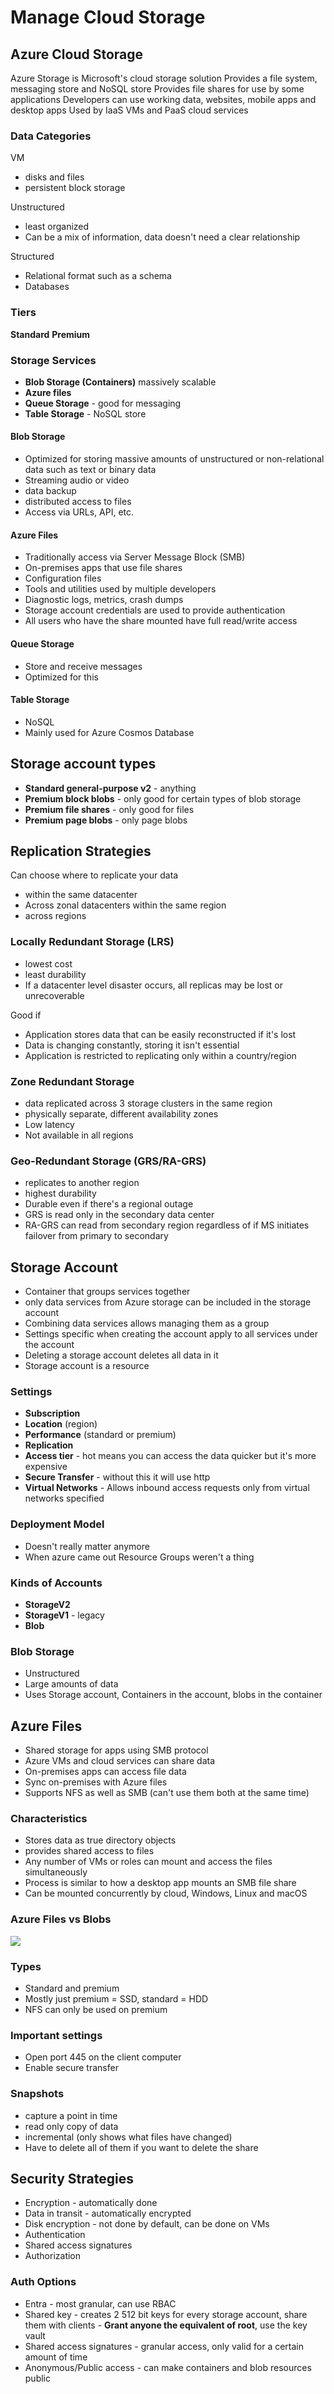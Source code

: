 # Manage Cloud Storage
## Azure Cloud Storage
Azure Storage is Microsoft's cloud storage solution
Provides a file system, messaging store and NoSQL store
Provides file shares for use by some applications
Developers can use working data, websites, mobile apps and desktop apps
Used by IaaS VMs and PaaS cloud services

### Data Categories
VM
- disks and files
- persistent block storage

Unstructured
- least organized
- Can be a mix of information, data doesn't need a clear relationship

Structured
- Relational format such as a schema
- Databases

### Tiers
**Standard**
**Premium**

### Storage Services
- **Blob Storage (Containers)** massively scalable
- **Azure files**
- **Queue Storage** - good for messaging
- **Table Storage** - NoSQL store

#### Blob Storage
- Optimized for storing massive amounts of unstructured or non-relational data such as text or binary data
- Streaming audio or video
- data backup
- distributed access to files
- Access via URLs, API, etc.

#### Azure Files
- Traditionally access via Server Message Block (SMB)
- On-premises apps that use file shares
- Configuration files
- Tools and utilities used by multiple developers
- Diagnostic logs, metrics, crash dumps
- Storage account credentials are used to provide authentication
- All users who have the share mounted have full read/write access

#### Queue Storage
- Store and receive messages
- Optimized for this

#### Table Storage
- NoSQL
- Mainly used for Azure Cosmos Database

## Storage account types
- **Standard general-purpose v2** - anything
- **Premium block blobs** - only good for certain types of blob storage
- **Premium file shares** - only good for files
- **Premium page blobs** - only page blobs

## Replication Strategies
Can choose where to replicate your data
- within the same datacenter
- Across zonal datacenters within the same region
- across regions

### Locally Redundant Storage (LRS)
- lowest cost
- least durability
- If a datacenter level disaster occurs, all replicas may be lost or unrecoverable

Good if
- Application stores data that can be easily reconstructed if it's lost
- Data is changing constantly, storing it isn't essential
- Application is restricted to replicating only within a country/region

### Zone Redundant Storage
- data replicated across 3 storage clusters in the same region
- physically separate, different availability zones
- Low latency
- Not available in all regions

### Geo-Redundant Storage (GRS/RA-GRS)
- replicates to another region
- highest durability
- Durable even if there's a regional outage
- GRS is read only in the secondary data center
- RA-GRS can read from secondary region regardless of if MS initiates failover from primary to secondary

## Storage Account
- Container that groups services together
- only data services from Azure storage can be included in the storage account
- Combining data services allows managing them as a group
- Settings specific when creating the account apply to all services under the account
- Deleting a storage account deletes all data in it
- Storage account is a resource

### Settings
- **Subscription**
- **Location** (region)
- **Performance** (standard or premium)
- **Replication**
- **Access tier** - hot means you can access the data quicker but it's more expensive
- **Secure Transfer** - without this it will use http
- **Virtual Networks** - Allows inbound access requests only from virtual networks specified

### Deployment Model
- Doesn't really matter anymore
- When azure came out Resource Groups weren't a thing

### Kinds of Accounts
- **StorageV2**
- **StorageV1** - legacy
- **Blob**

### Blob Storage
- Unstructured
- Large amounts of data
- Uses Storage account, Containers in the account, blobs in the container

## Azure Files
- Shared storage for apps using SMB protocol
- Azure VMs and cloud services can share data
- On-premises apps can access file data
- Sync on-premises with Azure files
- Supports NFS as well as SMB (can't use them both at the same time)

### Characteristics
- Stores data as true directory objects
- provides shared access to files
- Any number of VMs or roles can mount and access the files simultaneously
- Process is similar to how a desktop app mounts an SMB file share
- Can be mounted concurrently by cloud, Windows, Linux and macOS

### Azure Files vs Blobs
![](Pasted%20image%2020250204081118.png)

### Types
- Standard and premium
- Mostly just premium = SSD, standard = HDD
- NFS can only be used on premium

### Important settings
- Open port 445 on the client computer
- Enable secure transfer

### Snapshots
- capture a point in time
- read only copy of data
- incremental (only shows what files have changed)
- Have to delete all of them if you want to delete the share

## Security Strategies
- Encryption - automatically done
- Data in transit - automatically encrypted
- Disk encryption - not done by default, can be done on VMs
- Authentication
- Shared access signatures
- Authorization

### Auth Options
- Entra - most granular, can use RBAC
- Shared key - creates 2 512 bit keys for every storage account, share them with clients - **Grant anyone the equivalent of root**, use the key vault
- Shared access signatures - granular access, only valid for a certain amount of time
- Anonymous/Public access - can make containers and blob resources public

